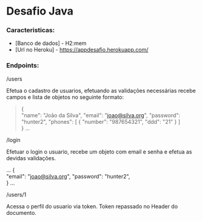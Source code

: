 # Desafio Java

### Caracteristicas:

- [Banco de dados] - H2:mem
- [Url no Heroku] - https://appdesafio.herokuapp.com/

### Endpoints:

/users

Efetua o cadastro de usuarios, efetuando as validações necessárias
recebe campos e lista de objetos no seguinte formato:


> {        
    "name": "João da Silva",
    "email": "joao@silva.org",
    "password": "hunter2",
    "phones": [ 
        {
            "number": "987654321",
            "ddd": "21"
        }
     ]     
} 
...

/login

Efetuar o login o usuario, recebe um objeto com email e senha e efetua as devidas validações.

...
{         
    "email": "joao@silva.org",
    "password": "hunter2",   
} 
...

/users/1

Acessa o perfil do usuario via token.
Token repassado no Header do documento.






